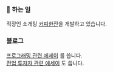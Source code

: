 ### 🔭 하는 일
직장인 소개팅 [커피한잔](https://withcoffee.app/?utm_source=github&utm_medium=social&utm_campaign=v2)을 개발하고 있습니다.  

### 블로그
[프로그래밍 관련 에세이](https://jeho.page) 를 씁니다.  
[전업 투자자 관련 에세이](https://brunch.co.kr/@buildingking) 도 씁니다.  
